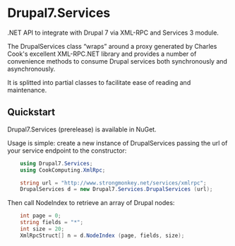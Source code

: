 Drupal7.Services
================

.NET API to integrate with Drupal 7 via XML-RPC and Services 3 module.

The DrupalServices class “wraps” around a proxy generated by Charles Cook's excellent XML-RPC.NET library and provides a number of convenience methods to consume Drupal services both synchronously and asynchronously.

It is splitted into partial classes to facilitate ease of reading and maintenance.

Quickstart
----------

Drupal7.Services (prerelease) is available in NuGet.

Usage is simple: create a new instance of DrupalServices passing the url of your service endpoint to the constructor:
```C#
    using Drupal7.Services;
    using CookComputing.XmlRpc;

    string url = "http://www.strongmonkey.net/services/xmlrpc";
    DrupalServices d = new Drupal7.Services.DrupalServices (url);
```
Then call NodeIndex to retrieve an array of Drupal nodes:
```C#
    int page = 0;
    string fields = "*";
    int size = 20;
    XmlRpcStruct[] n = d.NodeIndex (page, fields, size);
```
